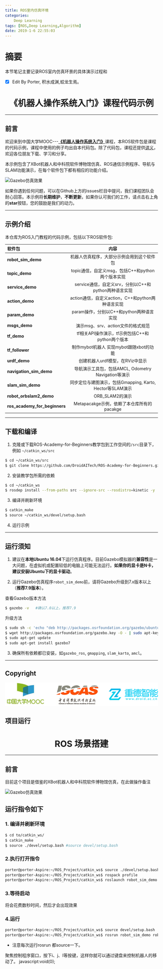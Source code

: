 ```yaml
---
title: ROS室内仿真环境
categories:      
    Deep Learning    
tags: [ROS,Deep Learning,Algorithm]
date: 2019-1-6 22:55:03
---
```


# 摘要

本节笔记主要记录ROS室内仿真环景的具体演示过程和

- [x] Edit By Porter, 积水成渊,蛟龙生焉。 

<!-- more -->

# <center>《机器人操作系统入门》课程代码示例</center>

---


## 前言
欢迎来到中国大学MOOC---[**《机器人操作系统入门》**](https://www.icourse163.org/)课程，本ROS软件包是课程的代码示例，课程中使用的例子均出自本代码包。除了代码包，课程还提供[讲义](https://sychaichangkun.gitbooks.io/ros-tutorial-icourse163/content/)，欢迎各位朋友下载、学习和分享。

本示例包含了XBot机器人和中科院软件博物馆仿真、ROS通信示例程序、导航与SLAM功能演示，在每个软件包下都有相应的功能介绍。

![Gazebo仿真效果](./image4/robot_sim_demo.gif)

如果你遇到任何问题，可以在Github上方的issues栏目中提问，我们课程团队会耐心回答。本示例将**长期维护**，**不断更新**，如果你认可我们的工作，请点击右上角的**star**按钮，您的鼓励是我们的动力。


---
## 示例介绍
本仓库为ROS入门教程的代码示例，包括以下ROS软件包:

| 软件包 | 内容 |
| :--- | :----: |
| **robot_sim_demo** | 机器人仿真程序，大部分示例会用到这个软件包 |
| **topic_demo** | topic通信，自定义msg，包括C++和python两个版本实现 |
| **service_demo** | service通信，自定义srv，分别以C++和python两种语言实现 |
| **action_demo** | action通信，自定义action，C++和python两种语言实现 |
| **param_demo** | param操作，分别以C++和python两种语言实现 |
| **msgs_demo** | 演示msg、srv、action文件的格式规范 |
| **tf_demo** | tf相关API操作演示，tf示例包括C++和python两个版本 |
| **tf_follower** | 制作mybot机器人 实现mybot跟随xbot的功能 |
| **urdf_demo** |  创建机器人urdf模型，在RViz中显示  |
| **navigation_sim_demo** | 导航演示工具包，包括AMCL, Odometry Navigation等演示 |
| **slam_sim_demo** | 同步定位与建图演示，包括Gmapping, Karto, Hector等SLAM演示 |
| **robot_orbslam2_demo** | ORB_SLAM2的演示 |
| **ros_academy_for_beginners** | Metapacakge示例，依赖了本仓库所有的pacakge |


---

## 下载和编译

1. 克隆或下载ROS-Academy-for-Beginners教学包到工作空间的`/src`目录下，例如 `~/catkin_ws/src`
```sh
$ cd ~/catkin_ws/src
$ git clone https://github.com/DroidAITech/ROS-Academy-for-Beginners.git
```

2. 安装教学包所需的依赖
```sh
$ cd ~/catkin_ws
$ rosdep install --from-paths src --ignore-src --rosdistro=kinetic -y
```

3. 编译并刷新环境
```sh
$ catkin_make
$ source ~/catkin_ws/devel/setup.bash
```

4. 运行示例

---
## 运行须知

1. 建议在**本地Ubuntu 16.04**下运行仿真程序。目前Gazebo模拟器的**兼容性**是一大问题，在虚拟机或配置较低的电脑上可能无法运行。**如果你的显卡是N卡，建议安装Ubuntu下的显卡驱动**。

2. 运行Gazebo仿真程序`robot_sim_demo`前，请将Gazebo升级到7.x版本以上（**推荐7.9版本**）。

  查看Gazebo版本方法
  ```sh
  $ gazebo -v   #确认7.0以上，推荐7.9
  ```

  升级方法

  ```sh
  $ sudo sh -c 'echo "deb http://packages.osrfoundation.org/gazebo/ubuntu-stable `lsb_release -cs` main" > /etc/apt/sources.list.d/gazebo-stable.list'
  $ wget http://packages.osrfoundation.org/gazebo.key -O - | sudo apt-key add -
  $ sudo apt-get update
  $ sudo apt-get install gazebo7
  ```

3. 确保所有依赖都已安装，如`gazebo_ros`, `gmapping`, `slam_karto`, `amcl`。



---
## Copyright

![Logo](./image4/joint_logo.png)


## 项目运行

# <center>ROS 场景搭建</center>

---

## 前言

目前这个项目是借鉴的XBot机器人和中科院软件博物馆仿真，在此做操作备注

![Gazebo仿真效果](./image4/robot_sim_demo.gif)

## 运行指令如下


### 1. 编译并刷新环境

```sh
$ cd to/catkin_ws/
$ catkin_make
$ source ./devel/setup.bash #source devel/setup.bash
```

### 2.执行打开指令

```bash
porter@porter-Aspire:~/ROS_Project/catkin_ws$ source ./devel/setup.bash
porter@porter-Aspire:~/ROS_Project/catkin_ws$ rospack profile
porter@porter-Aspire:~/ROS_Project/catkin_ws$ roslaunch robot_sim_demo robot_spawn.launch
```
### 3.等待启动

将会花费数秒时间，然后才会出现效果

### 4.运行

```sh
porter@porter-Aspire:~/ROS_Project/catkin_ws$ source devel/setup.bash
porter@porter-Aspire:~/ROS_Project/catkin_ws$ rosrun robot_sim_demo robot_keyboard_teleop.py
```
- 注意每次运行rosrun 都source一下。

聚焦控制程序窗口，按下i、j、l等按键，这样你就可以通过键盘来控制机器人的移动了。
javascript:void(0);